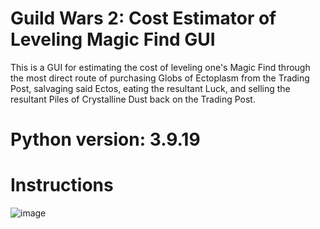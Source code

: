 # Guild Wars 2: Cost Estimator of Leveling Magic Find GUI
This is a GUI for estimating the cost of leveling one's Magic Find through the most direct route of purchasing Globs of Ectoplasm from the Trading Post, salvaging said Ectos, eating the resultant Luck, and selling the resultant Piles of Crystalline Dust back on the Trading Post.

# Python version: 3.9.19

# Instructions
![image](https://github.com/user-attachments/assets/56210b59-7d8d-4f14-a0d0-6420773fa210)
